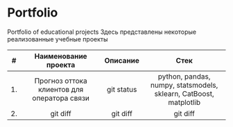 # Portfolio
Portfolio of educational projects
Здесь представлены некоторые реализованные учебные проекты

| #   | Наименование проекта | Описание | Стек |
|:---:|       :---:          |  :---:   | :---:|
| 1.  | Прогноз оттока клиентов для оператора связи   | git status     | python, pandas, numpy, statsmodels, sklearn, CatBoost, matplotlib|
| 2.  | git diff     | git diff       | git diff      |
